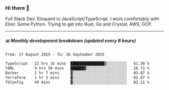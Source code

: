 ### Hi there 👋

Full Stack Dev. Eloquent in JavaScript/TypeScript. I work comfortably with Elixir. Some Python. Trying to get into Rust, Go and Crystal. AWS, GCP.

***

##### 📊 Monthly development breakdown (updated every 8 hours)

<!--START_SECTION:waka-->

```txt
From: 17 August 2025 - To: 16 September 2025

TypeScript   22 hrs 35 mins  ███████████████▒░░░░░░░░░   61.30 %
YAML         9 hrs 50 mins   ██████▓░░░░░░░░░░░░░░░░░░   26.72 %
Docker       1 hr 7 mins     ▓░░░░░░░░░░░░░░░░░░░░░░░░   03.07 %
Terraform    1 hr 3 mins     ▓░░░░░░░░░░░░░░░░░░░░░░░░   02.87 %
TSConfig     49 mins         ▓░░░░░░░░░░░░░░░░░░░░░░░░   02.22 %
```

<!--END_SECTION:waka-->

